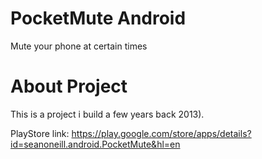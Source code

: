 # PocketMute Android
Mute your phone at certain times

# About Project
This is a project i build a few years back 2013).

PlayStore link: https://play.google.com/store/apps/details?id=seanoneill.android.PocketMute&hl=en
